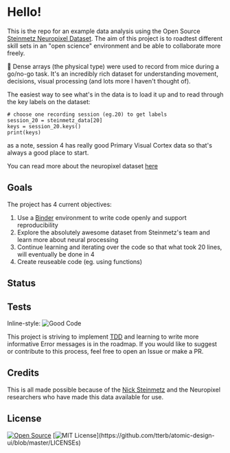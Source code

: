 # Hello! 

This is the repo for an example data analysis using the Open Source [Steinmetz Neuropixel Dataset](http://data.cortexlab.net/). The aim of this project is to roadtest different skill sets in an "open science" environment and be able to collaborate more freely. 

:brain: Dense arrays (the physical type) were used to record from mice during a go/no-go task. It's an incredibly rich dataset for understanding movement, decisions, visual processing (and lots more I haven't thought of). 

The easiest way to see what's in the data is to load it up and to read through the key labels on the dataset:

```
# choose one recording session (eg.20) to get labels
session_20 = steinmetz_data[20]
keys = session_20.keys()
print(keys)

```
as a note, session 4 has really good Primary Visual Cortex data so that's always a good place to start. 

You can read more about the neuropixel dataset [here](https://www.biorxiv.org/content/10.1101/2020.10.27.358291v1) 


## Goals

The project has 4 current objectives:
1. Use a [Binder](https://mybinder.org/) environment to write code openly and support reproducibility
2. Explore the absolutely awesome dataset from Steinmetz's team and learn more about neural processing
3. Continue learning and iterating over the code so that what took 20 lines, will eventually be done in 4
4. Create reuseable code (eg. using functions)


## Status





## Tests

Inline-style: 
![Good Code](https://imgs.xkcd.com/comics/good_code.png "Good Code from xkcd")

This project is striving to implement [TDD](http://agiledata.org/essays/tdd.html#:~:text=Test%2Ddriven%20development%20(TDD)%20is%20a%20development%20technique%20where,Agile%20DBAs%20for%20database%20development.) and learning to write more informative Error messages is in the roadmap. If you would like to suggest or contribute to this process, feel free to open an Issue or make a PR. 

## Credits

This is all made possible because of the [Nick Steinmetz](http://www.nicksteinmetz.com/) and the Neuropixel researchers who have made this data available for use.


## License

[![Open Source](https://badges.frapsoft.com/os/v1/open-source.svg?v=103)](https://opensource.org/)
[![MIT License](https://img.shields.io/apm/l/atomic-design-ui.svg?)](https://github.com/tterb/atomic-design-ui/blob/master/LICENSEs)
